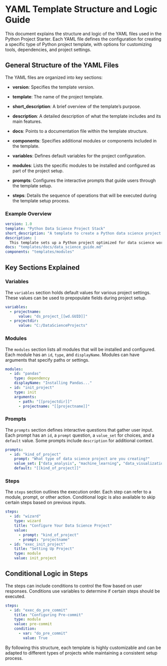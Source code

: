 
# YAML Template Structure and Logic Guide

This document explains the structure and logic of the YAML files used in the Python Project Starter. Each YAML file defines the configuration for creating a specific type of Python project template, with options for customizing tools, dependencies, and project settings.

## General Structure of the YAML Files

The YAML files are organized into key sections:

- **version**: Specifies the template version.

- **template**: The name of the project template.

- **short_description**: A brief overview of the template’s purpose.

- **description**: A detailed description of what the template includes and its main features.

- **docs**: Points to a documentation file within the template structure.

- **components**: Specifies additional modules or components included in the template.

- **variables**: Defines default variables for the project configuration.

- **modules**: Lists the specific modules to be installed and configured as part of the project setup.

- **prompts**: Configures the interactive prompts that guide users through the template setup.

- **steps**: Details the sequence of operations that will be executed during the template setup process.


### Example Overview
```yaml
version: 1.0
template: "Python Data Science Project Stack"
short_description: "A template to create a Python data science project."
description: |
  This template sets up a Python project optimized for data science workflows.
docs: "templates/docs/data_science_guide.md"
components: "templates/modules"
```

## Key Sections Explained

### Variables
The `variables` section holds default values for various project settings. These values can be used to prepopulate fields during project setup.
```yaml
variables:
  - projectname:
      value: "ds_project_[[wd.GUID]]"
  - projectdir:
      value: "C:/DataScienceProjects"
```

### Modules
The `modules` section lists all modules that will be installed and configured. Each module has an `id`, `type`, and `displayName`. Modules can have arguments that specify paths or settings.
```yaml
modules:
  - id: "pandas"
    type: dependency
    displayName: "Installing Pandas..."
  - id: "init_project"
    type: init
    arguments:
      - path: "[[projectdir]]"
      - projectname: "[[projectname]]"
```

### Prompts
The `prompts` section defines interactive questions that gather user input. Each prompt has an `id`, a `prompt` question, a `value_set` for choices, and a `default` value. Some prompts include `description` for additional context.
```yaml
prompts:
  - id: "kind_of_project"
    prompt: "What type of data science project are you creating?"
    value_set: ["data_analysis", "machine_learning", "data_visualization"]
    default: "[[kind_of_project]]"
```

### Steps
The `steps` section outlines the execution order. Each step can refer to a module, prompt, or other action. Conditional logic is also available to skip certain steps based on previous inputs.
```yaml
steps:
  - id: "wizard"
    type: wizard
    title: "Configure Your Data Science Project"
    value:
      - prompt: "kind_of_project"
      - prompt: "projectname"
  - id: "exec_init_project"
    title: "Setting Up Project"
    type: module
    value: init_project
```

## Conditional Logic in Steps
The steps can include conditions to control the flow based on user responses. Conditions use variables to determine if certain steps should be executed.
```yaml
steps:
  - id: "exec_do_pre_commit"
    title: "Configuring Pre-commit"
    type: module
    value: pre-commit
    condition:
      - var: "do_pre_commit"
        value: True
```

By following this structure, each template is highly customizable and can be adapted to different types of projects while maintaining a consistent setup process.
